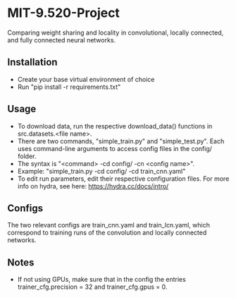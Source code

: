 # MIT-9.520-Project
Comparing weight sharing and locality in convolutional, locally connected, and fully connected neural networks.

## Installation
- Create your base virtual environment of choice
- Run "pip install -r requirements.txt"

## Usage
- To download data, run the respective download_data() functions in src.datasets.\<file name\>.
- There are two commands, "simple_train.py" and "simple_test.py". Each uses command-line arguments to access config files in the config/ folder.
- The syntax is "\<command\> -cd config/ -cn \<config name\>".
- Example: "simple_train.py -cd config/ -cd train_cnn.yaml"
- To edit run parameters, edit their respective configuration files. For more info on hydra, see here: https://hydra.cc/docs/intro/

## Configs
The two relevant configs are train_cnn.yaml and train_lcn.yaml, which correspond to training runs of the convolution and locally connected networks.

## Notes
- If not using GPUs, make sure that in the config the entries trainer_cfg.precision = 32 and trainer_cfg.gpus = 0.
